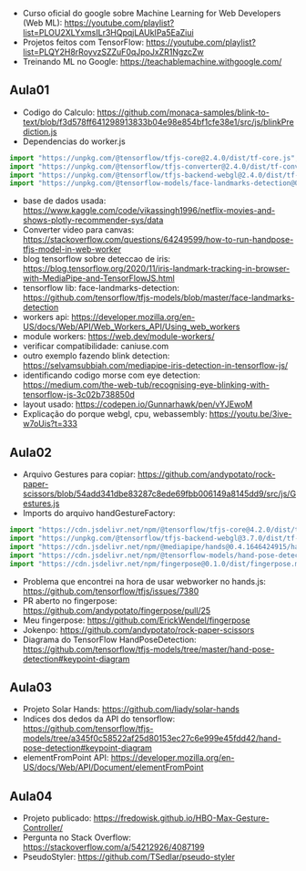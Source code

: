 - Curso oficial do google sobre Machine Learning for Web Developers (Web ML): https://youtube.com/playlist?list=PLOU2XLYxmsILr3HQpqjLAUkIPa5EaZiui
- Projetos feitos com TensorFlow: https://youtube.com/playlist?list=PLQY2H8rRoyvzSZZuF0qJpoJxZR1NgzcZw
- Treinando ML no Google: https://teachablemachine.withgoogle.com/

## Aula01

- Codigo do Calculo: https://github.com/monaca-samples/blink-to-text/blob/f3d578ff641298913833b04e98e854bf1cfe38e1/src/js/blinkPrediction.js
- Dependencias do worker.js

```js
import "https://unpkg.com/@tensorflow/tfjs-core@2.4.0/dist/tf-core.js";
import "https://unpkg.com/@tensorflow/tfjs-converter@2.4.0/dist/tf-converter.js";
import "https://unpkg.com/@tensorflow/tfjs-backend-webgl@2.4.0/dist/tf-backend-webgl.js";
import "https://unpkg.com/@tensorflow-models/face-landmarks-detection@0.0.1/dist/face-landmarks-detection.js";
```

- base de dados usada: https://www.kaggle.com/code/vikassingh1996/netflix-movies-and-shows-plotly-recommender-sys/data
- Converter video para canvas: https://stackoverflow.com/questions/64249599/how-to-run-handpose-tfjs-model-in-web-worker
- blog tensorflow sobre deteccao de iris: https://blog.tensorflow.org/2020/11/iris-landmark-tracking-in-browser-with-MediaPipe-and-TensorFlowJS.html
- tensorflow lib: face-landmarks-detection: https://github.com/tensorflow/tfjs-models/blob/master/face-landmarks-detection
- workers api: https://developer.mozilla.org/en-US/docs/Web/API/Web_Workers_API/Using_web_workers
- module workers: https://web.dev/module-workers/
- verificar compatibilidade: caniuse.com
- outro exemplo fazendo blink detection: https://selvamsubbiah.com/mediapipe-iris-detection-in-tensorflow-js/
- identificando codigo morse com eye detection: https://medium.com/the-web-tub/recognising-eye-blinking-with-tensorflow-js-3c02b738850d
- layout usado: https://codepen.io/Gunnarhawk/pen/vYJEwoM
- Explicação do porque webgl, cpu, webassembly: https://youtu.be/3ive-w7oUis?t=333

## Aula02

- Arquivo Gestures para copiar: https://github.com/andypotato/rock-paper-scissors/blob/54add341dbe83287c8ede69fbb006149a8145dd9/src/js/Gestures.js
- Imports do arquivo handGestureFactory:

```js
import "https://cdn.jsdelivr.net/npm/@tensorflow/tfjs-core@4.2.0/dist/tf-core.min.js";
import "https://unpkg.com/@tensorflow/tfjs-backend-webgl@3.7.0/dist/tf-backend-webgl.min.js";
import "https://cdn.jsdelivr.net/npm/@mediapipe/hands@0.4.1646424915/hands.min.js";
import "https://cdn.jsdelivr.net/npm/@tensorflow-models/hand-pose-detection@2.0.0/dist/hand-pose-detection.min.js";
import "https://cdn.jsdelivr.net/npm/fingerpose@0.1.0/dist/fingerpose.min.js";
```

- Problema que encontrei na hora de usar webworker no hands.js: https://github.com/tensorflow/tfjs/issues/7380
- PR aberto no fingerpose: https://github.com/andypotato/fingerpose/pull/25
- Meu fingerpose: https://github.com/ErickWendel/fingerpose
- Jokenpo: https://github.com/andypotato/rock-paper-scissors
- Diagrama do TensorFlow HandPoseDetection: https://github.com/tensorflow/tfjs-models/tree/master/hand-pose-detection#keypoint-diagram

## Aula03

- Projeto Solar Hands: https://github.com/liady/solar-hands
- Indices dos dedos da API do tensorflow: https://github.com/tensorflow/tfjs-models/tree/a345f0c58522af25d80153ec27c6e999e45fdd42/hand-pose-detection#keypoint-diagram
- elementFromPoint API: https://developer.mozilla.org/en-US/docs/Web/API/Document/elementFromPoint

## Aula04

- Projeto publicado: https://fredowisk.github.io/HBO-Max-Gesture-Controller/
- Pergunta no Stack Overflow: https://stackoverflow.com/a/54212926/4087199
- PseudoStyler: https://github.com/TSedlar/pseudo-styler
